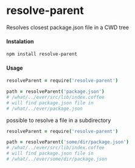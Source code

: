 # resolve-parent

Resolves closest package.json file in a CWD tree

#### Instalation

```bash
npm install resolve-parent
```
#### Usage

```coffeescript
resolveParent = require('resolve-parent')

path = resolveParent('package.json')
# /what/../ever/src/lib/index.coffee 
# will find package.json file in
# /what/../ever/package.json
```

possible to resolve a file in a subdirectory

```coffeescript
resolveParent = require('resolve-parent')

path = resolveParent('some/dir/package.json')
# /what/../ever/src/lib/index.coffee 
# will find package.json file in
# /what/../ever/some/dir/package.json
```

